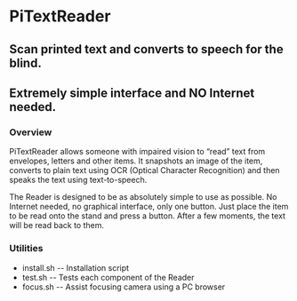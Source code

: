 # PiTextReader
## Scan printed text and converts to speech for the blind.
## Extremely simple interface and NO Internet needed.

### Overview
PiTextReader allows someone with impaired vision to “read” text from envelopes, letters and other items.  It snapshots an image of the item, converts to plain text using OCR (Optical Character Recognition) and then speaks the text using text-to-speech. 

The Reader is designed to be as absolutely simple to use as possible. No Internet needed, no graphical interface, only one button.  Just place the item to be read onto the stand and press a button. After a few moments, the text will be read back to them. 



### Utilities
- install.sh -- Installation script
- test.sh    -- Tests each component of the Reader
- focus.sh   -- Assist focusing camera using a PC browser

